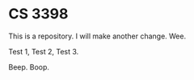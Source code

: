 # CS 3398

This is a repository. I will make another change. Wee.

Test 1, Test 2, Test 3.

Beep. Boop.